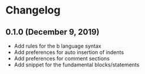 # Changelog

## 0.1.0 (December 9, 2019)

- Add rules for the b language syntax
- Add preferences for auto insertion of indents
- Add preferences for comment sections
- Add snippet for the fundamental blocks/statements
